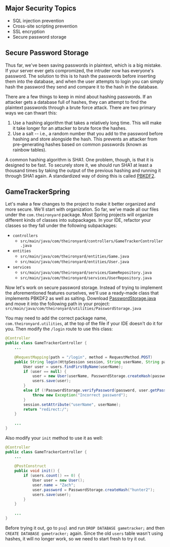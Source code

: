 ## Major Security Topics

* SQL injection prevention
* Cross-site scripting prevention
* SSL encryption
* Secure password storage

## Secure Password Storage

Thus far, we've been saving passwords in plaintext, which is a big mistake. If your server ever gets compromized, the intruder now has everyone's password. The solution to this is to hash the passwords before inserting them into the database, and when the user attempts to login you can simply hash the password they send and compare it to the hash in the database.

There are a few things to keep in mind about hashing passwords. If an attacker gets a database full of hashes, they can attempt to find the plaintext passwords through a brute force attack. There are two primary ways we can thwart this:

1. Use a hashing algorithm that takes a relatively long time. This will make it take longer for an attacker to brute force the hashes.
2. Use a salt -- i.e., a random number that you add to the password before hashing and store alongside the hash. This prevents an attacker from pre-generating hashes based on common passwords (known as rainbow tables).

A common hashing algorithm is SHA1. One problem, though, is that it is designed to be fast. To securely store it, we should run SHA1 at least a thousand times by taking the output of the previous hashing and running it through SHA1 again. A standardized way of doing this is called [PBKDF2](https://en.wikipedia.org/wiki/PBKDF2).

## GameTrackerSpring

Let's make a few changes to the project to make it better organized and more secure. We'll start with organization. So far, we've made all our files under the `com.theironyard` package. Most Spring projects will organize different kinds of classes into subpackages. In your IDE, refactor your classes so they fall under the following subpackages:

* `controllers`
  * `src/main/java/com/theironyard/controllers/GameTrackerController.java`
* `entities`
  * `src/main/java/com/theironyard/entities/Game.java`
  * `src/main/java/com/theironyard/entities/User.java`
* `services`
  * `src/main/java/com/theironyard/services/GameRepository.java`
  * `src/main/java/com/theironyard/services/UserRepository.java`

Now let's work on secure password storage. Instead of trying to implement the aforementioned features ourselves, we'll use a ready-made class that implements PBKDF2 as well as salting. Download [PasswordStorage.java](https://raw.githubusercontent.com/defuse/password-hashing/master/PasswordStorage.java) and move it into the following path in your project: `src/main/java/com/theironyard/utilities/PasswordStorage.java`

You may need to add the correct package name, `com.theironyard.utilities`, at the top of the file if your IDE doesn't do it for you. Then modify the `/login` route to use this class:

```java
@Controller
public class GameTrackerController {
    ...
    
    @RequestMapping(path = "/login", method = RequestMethod.POST)
    public String login(HttpSession session, String userName, String password) throws Exception {
        User user = users.findFirstByName(userName);
        if (user == null) {
            user = new User(userName, PasswordStorage.createHash(password));
            users.save(user);
        }
        else if (!PasswordStorage.verifyPassword(password, user.getPasswordHash())) {
            throw new Exception("Incorrect password");
        }
        session.setAttribute("userName", userName);
        return "redirect:/";
    }
    
    ...
}
```

Also modify your `init` method to use it as well:

```java
@Controller
public class GameTrackerController {
    ...
    
    @PostConstruct
    public void init() {
        if (users.count() == 0) {
            User user = new User();
            user.name = "Zach";
            user.password = PasswordStorage.createHash("hunter2");
            users.save(user);
        }
    }
    
    ...
}
```

Before trying it out, go to `psql` and run `DROP DATABASE gametracker;` and then `CREATE DATABASE gametracker;` again. Since the old `users` table wasn't using hashes, it will no longer work, so we need to start fresh to try it out.
